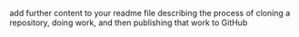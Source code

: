 add further content to your readme file describing the process of cloning a repository, doing work, and then publishing that work to GitHub
